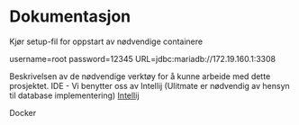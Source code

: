 <html> 
<body> 

<h1> Dokumentasjon </h1>

Kjør setup-fil for oppstart av nødvendige containere    

username=root
password=12345
URL=jdbc:mariadb://172.19.160.1:3308


Beskrivelsen av de nødvendige verktøy for å kunne arbeide med dette prosjektet. 
IDE - Vi benytter oss av Intellij (Ulitmate er nødvendig av hensyn til database implementering)
 <a href="https://www.jetbrains.com/idea/download/#section=windows">Intellij <a/>

Docker

</body> 

</html> 


